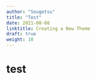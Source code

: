 ```yaml
---
author: "Sougetsu"
title: "Test"
date: 2021-08-08
linktitle: Creating a New Theme
draft: true
weight: 10
---
```


# test
